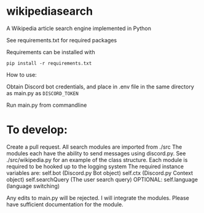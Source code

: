 # wikipediasearch
A Wikipedia article search engine implemented in Python

See requirements.txt for required packages


Requirements can be installed with
```
pip install -r requirements.txt
```

How to use:

Obtain Discord bot credentials, and place in .env file in the same directory as main.py as `DISCORD_TOKEN`

Run main.py from commandline


# To develop:
  Create a pull request.
  All search modules are imported from ./src
  The modules each have the ability to send messages using discord.py.
     See ./src/wikipedia.py for an example of the class structure.
     Each module is required to be hooked up to the logging system
     The required instance variables are:
        self.bot (Discord.py Bot object)
        self.ctx (Discord.py Context object)
        self.searchQuery (The user search query)
        OPTIONAL: self.language (language switching)
       
       
  Any edits to main.py will be rejected. I will integrate the modules. Please have sufficient documentation for the module.
